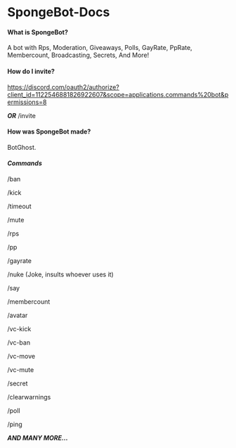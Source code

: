 # SpongeBot-Docs
#### **What is SpongeBot?**

A bot with Rps, Moderation, Giveaways, Polls,  GayRate, PpRate, Membercount, Broadcasting, Secrets, And More!

#### **How do I invite?**

https://discord.com/oauth2/authorize?client_id=1122546881826922607&scope=applications.commands%20bot&permissions=8

***OR*** /invite

#### **How was SpongeBot made?**

BotGhost.

#### ***Commands***

/ban

/kick

/timeout

/mute

/rps

/pp

/gayrate

/nuke (Joke, insults whoever uses it)

/say

/membercount

/avatar

/vc-kick

/vc-ban

/vc-move

/vc-mute

/secret

/clearwarnings

/poll

/ping

***AND MANY MORE...***


